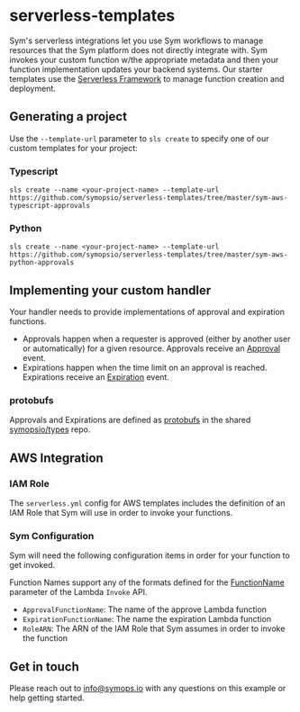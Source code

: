 # serverless-templates

Sym's serverless integrations let you use Sym workflows to manage resources that the Sym platform does not directly integrate with. Sym invokes your custom function w/the appropriate metadata and then your function implementation updates your backend systems. Our starter templates use the [Serverless Framework](https://serverless.com) to manage function creation and deployment.

## Generating a project

Use the `--template-url` parameter to `sls create` to specify one of our custom templates for your project:

### Typescript

`sls create --name <your-project-name> --template-url https://github.com/symopsio/serverless-templates/tree/master/sym-aws-typescript-approvals`

### Python

`sls create --name <your-project-name> --template-url https://github.com/symopsio/serverless-templates/tree/master/sym-aws-python-approvals`

## Implementing your custom handler

Your handler needs to provide implementations of approval and expiration functions. 
* Approvals happen when a requester is approved (either by another user or automatically) for a given resource. Approvals receive an [Approval](https://github.com/symopsio/types/blob/master/docs/index.md#sym.messages.Approval) event.
* Expirations happen when the time limit on an approval is reached. Expirations receive an [Expiration](https://github.com/symopsio/types/blob/master/docs/index.md#sym.messages.Expiration) event.

### protobufs

Approvals and Expirations are defined as [protobufs](https://developers.google.com/protocol-buffers/) in the shared [symopsio/types](https://github.com/symopsio/types) repo. 

## AWS Integration

### IAM Role

The `serverless.yml` config for AWS templates includes the definition of an IAM Role that Sym will use in order to invoke your functions. 

### Sym Configuration

Sym will need the following configuration items in order for your function to get invoked.

Function Names support any of the formats defined for the [FunctionName](https://docs.aws.amazon.com/lambda/latest/dg/API_Invoke.html#API_Invoke_RequestSyntax) parameter of the Lambda `Invoke` API.

* `ApprovalFunctionName`: The name of the approve Lambda function
* `ExpirationFunctionName`: The name the expiration Lambda function
* `RoleARN`: The ARN of the IAM Role that Sym assumes in order to invoke the function

## Get in touch

Please reach out to info@symops.io with any questions on this example or help getting started.
